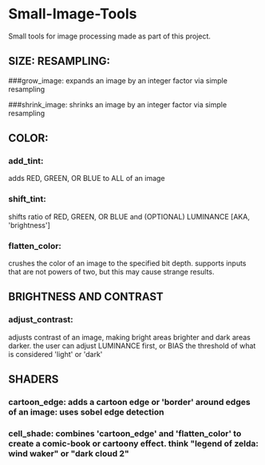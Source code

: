 # Small-Image-Tools
Small tools for image processing made as part of this project.


## SIZE: RESAMPLING:

###grow_image:
expands an image by an integer factor via simple resampling

###shrink_image:
shrinks an image by an integer factor via simple resampling


## COLOR:
### add_tint:
adds RED, GREEN, OR BLUE to ALL of an image

### shift_tint:
shifts ratio of RED, GREEN, OR BLUE and (OPTIONAL) LUMINANCE [AKA, 'brightness']

### flatten_color:
crushes the color of an image to the specified bit depth. supports inputs that are not powers of two, but this may cause strange results.

## BRIGHTNESS AND CONTRAST
### adjust_contrast:
adjusts contrast of an image, making bright areas brighter and dark areas darker.
the user can adjust LUMINANCE first, or BIAS the threshold of what is  considered 'light' or  'dark'

## SHADERS
### cartoon_edge: adds a cartoon edge or 'border' around edges of an image: uses sobel edge detection
### cell_shade: combines 'cartoon_edge' and 'flatten_color' to create a comic-book or cartoony effect. think "legend of zelda: wind waker" or "dark cloud 2"
